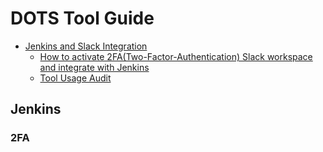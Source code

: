 <h1>DOTS Tool Guide</h1>

- [Jenkins and Slack Integration](#Jenkins)
    * [How to activate 2FA(Two-Factor-Authentication) Slack workspace and integrate with Jenkins](#2FA)
    * [Tool Usage Audit](#Tool-Usage-Audit)



## Jenkins

### 2FA
